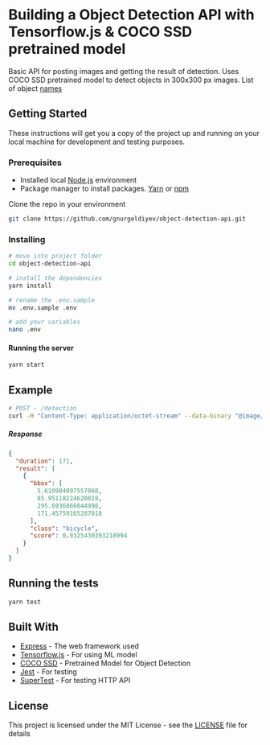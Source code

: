 # Building a Object Detection API with Tensorflow.js & COCO SSD pretrained model

Basic API for posting images and getting the result of detection.
Uses COCO SSD pretrained model to detect objects in 300x300 px images. List of object [names](https://github.com/tensorflow/tfjs-models/blob/master/coco-ssd/src/classes.ts)

## Getting Started

These instructions will get you a copy of the project up and running on your local machine for development and testing purposes.

### Prerequisites

- Installed local [Node.js](https://nodejs.org/) environment
- Package manager to install packages. [Yarn](https://yarnpkg.com/) or [npm](https://www.npmjs.com/)

Clone the repo in your environment

```bash
git clone https://github.com/gnurgeldiyev/object-detection-api.git
```

### Installing

```bash
# move into project folder
cd object-detection-api

# install the dependencies
yarn install

# rename the .env.sample
mv .env.sample .env

# add your variables
nano .env
```

#### Running the server

```bash
yarn start
```

## Example

```bash
# POST - /detection
curl -H "Content-Type: application/octet-stream" --data-binary "@image/bicycle 300x300.jpg" "http://localhost:3000/detection"
```

##### Response

```json
{
  "duration": 171,
  "result": [
    {
      "bbox": [
        5.610904097557068,
        85.95118224620819,
        295.6936866044998,
        171.45759165287018
      ],
      "class": "bicycle",
      "score": 0.9325430393218994
    }
  ]
}
```

## Running the tests

```bash
yarn test
```

## Built With

* [Express](https://github.com/expressjs/express/) - The web framework used
* [Tensorflow.js](https://github.com/tensorflow/tfjs) - For using ML model
* [COCO SSD](https://github.com/tensorflow/tfjs-models/tree/master/coco-ssd) - Pretrained Model for Object Detection
* [Jest](https://github.com/facebook/jest) - For testing
* [SuperTest](https://github.com/visionmedia/supertest) - For testing HTTP API

## License

This project is licensed under the MIT License - see the [LICENSE](LICENSE) file for details
